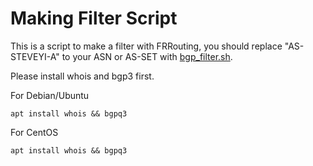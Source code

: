 # Making Filter Script

This is a script to make a filter with FRRouting, you should replace "AS-STEVEYI-A" to your ASN or AS-SET with [bgp_filter.sh](https://raw.githubusercontent.com/steveyiyo/SteveYi-Network/master/filter/bgp_filter.sh).

Please install whois and bgp3 first.

For Debian/Ubuntu
```
apt install whois && bgpq3
```

For CentOS
```
apt install whois && bgpq3
```